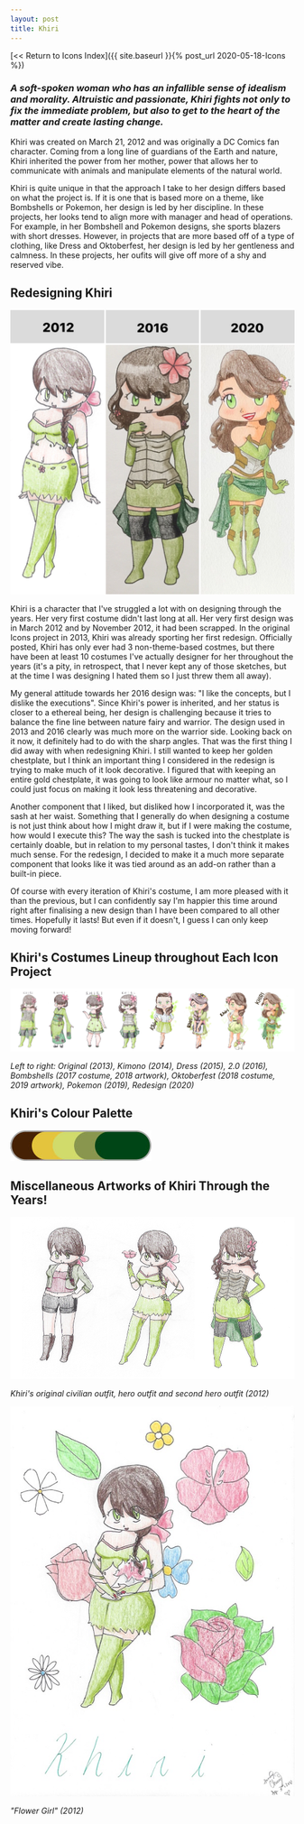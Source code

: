 ```yaml
---
layout: post
title: Khiri
---
```



[<< Return to Icons Index]({{ site.baseurl }}{% post_url 2020-05-18-Icons %})

### **_A soft-spoken woman who has an infallible sense of idealism and morality. Altruistic and passionate, Khiri fights not only to fix the immediate problem, but also to get to the heart of the matter and create lasting change._**

Khiri was created on March 21, 2012 and was originally a DC Comics fan character. Coming from a long line of guardians of the Earth and nature, Khiri inherited the power from her mother, power that allows her to communicate with animals and manipulate elements of the natural world. 

Khiri is quite unique in that the approach I take to her design differs based on what the project is. If it is one that is based more on a theme, like Bombshells or Pokemon, her design is led by her discipline. In these projects, her looks tend to align more with manager and head of operations. For example, in her Bombshell and Pokemon designs, she sports blazers with short dresses. However, in projects that are more based off of a type of clothing, like Dress and Oktoberfest, her design is led by her gentleness and calmness. In these projects, her oufits will give off more of a shy and reserved vibe. 


## **Redesigning Khiri**

![Khiri Redesign Comparison](/assets/artwork/IconProjects/IconIntros/Khiri/Redesign_Comparison_Khiri.jpg)

Khiri is a character that I've struggled a lot with on designing through the years. Her very first costume didn't last long at all. Her very first design was in March 2012 and by November 2012, it had been scrapped. In the original Icons project in 2013, Khiri was already sporting her first redesign. Officially posted, Khiri has only ever had 3 non-theme-based costmes, but there have been at least 10 costumes I've actually designer for her throughout the years (it's a pity, in retrospect, that I never kept any of those sketches, but at the time I was designing I hated them so I just threw them all away). 

My general attitude towards her 2016 design was: "I like the concepts, but I dislike the executions". Since Khiri's power is inherited, and her status is closer to a ethereal being, her design is challenging because it tries to balance the fine line between nature fairy and warrior. The design used in 2013 and 2016 clearly was much more on the warrior side. Looking back on it now, it definitely had to do with the sharp angles. That was the first thing I did away with when redesigning Khiri. I still wanted to keep her golden chestplate, but I think an important thing I considered in the redesign is trying to make much of it look decorative. I figured that with keeping an entire gold chestplate, it was going to look like armour no matter what, so I could just focus on making it look less threatening and decorative. 

Another component that I liked, but disliked how I incorporated it, was the sash at her waist. Something that I generally do when designing a costume is not just think about how I might draw it, but if I were making the costume, how would I execute this? The way the sash is tucked into the chestplate is certainly doable, but in relation to my personal tastes, I don't think it makes much sense. For the redesign, I decided to make it a much more separate component that looks like it was tied around as an add-on rather than a built-in piece.

Of course with every iteration of Khiri's costume, I am more pleased with it than the previous, but I can confidently say I'm happier this time around right after finalising a new design than I have been compared to all other times. Hopefully it lasts! But even if it doesn't, I guess I can only keep moving forward! 


## **Khiri's Costumes Lineup throughout Each Icon Project**

![Khiri Lineup](/assets/artwork/IconProjects/IconIntros/Khiri/Khiri_CostumeLineup.jpg) 

_Left to right: Original (2013), Kimono (2014), Dress (2015), 2.0 (2016), Bombshells (2017 costume, 2018 artwork), Oktoberfest (2018 costume, 2019 artwork), Pokemon (2019), Redesign (2020)_


## **Khiri's Colour Palette**

![Khiri Colour Palette](/assets/artwork/IconProjects/IconIntros/Khiri/Khiri_ColourPalette.jpg) 


## **Miscellaneous Artworks of Khiri Through the Years!**

![Khiri Misc Art 1](/assets/artwork/IconProjects/IconIntros/Khiri/Khiri_MiscArt1.jpg)

_Khiri's original civilian outfit, hero outfit and second hero outfit (2012)_


![Khiri Misc Art 2](/assets/artwork/IconProjects/IconIntros/Khiri/Khiri_MiscArt2.jpg)

_"Flower Girl" (2012)_